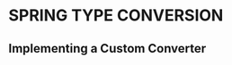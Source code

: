 # SPRING TYPE CONVERSION
## Implementing a Custom Converter
```
```
<!--stackedit_data:
eyJoaXN0b3J5IjpbLTE4MTkwOTA4NzcsLTE4MDgzMzc4NTNdfQ
==
-->